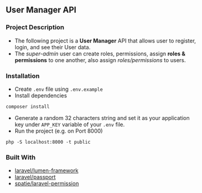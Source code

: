 ## User Manager API

### Project Description
- The following project is a **User Manager** API that allows user to register, login, and see their User data. 
- The *super-admin* user can create roles, permissions, assign **roles & permissions** to one another, also assign *roles/permissions* to users. 

### Installation
- Create `.env` file using `.env.example`
- Install dependencies
```
composer install
```
- Generate a random 32 characters string and set it as your application key under `APP_KEY` variable of your `.env` file. 
- Run the project (e.g. on Port 8000)
```
php -S localhost:8000 -t public
```

### Built With

* [laravel/lumen-framework](https://github.com/laravel/lumen-framework)
* [laravel/passport](https://github.com/laravel/passport)
* [spatie/laravel-permission](https://github.com/spatie/laravel-permission)
